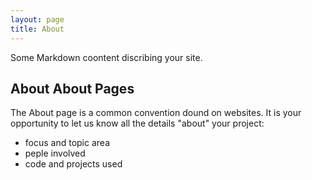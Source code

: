 ```yaml
---
layout: page
title: About
---
```


Some Markdown coontent discribing your site.

## About About Pages

The About page is a common convention dound on websites.
It is your opportunity to let us know all the details "about" your project:

- focus and topic area
- peple involved
- code and projects used
